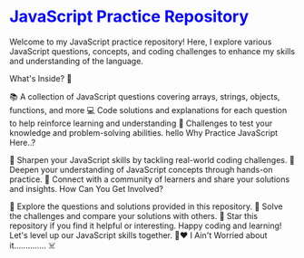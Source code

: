 <h1 style="color: blue;">JavaScript Practice Repository</h1>
Welcome to my JavaScript practice repository! Here, I explore various JavaScript questions, concepts, and coding challenges to enhance my skills and understanding of the language.

What's Inside? 🙂

📚 A collection of JavaScript questions covering arrays, strings, objects, functions, and more
💻 Code solutions and explanations for each question to help reinforce learning and understanding
🌟 Challenges to test your knowledge and problem-solving abilities.
hello
Why Practice JavaScript Here..?

🚀 Sharpen your JavaScript skills by tackling real-world coding challenges.
🧠 Deepen your understanding of JavaScript concepts through hands-on practice.
🤝 Connect with a community of learners and share your solutions and insights.
How Can You Get Involved?

📝 Explore the questions and solutions provided in this repository.
🧩 Solve the challenges and compare your solutions with others.
🌟 Star this repository if you find it helpful or interesting.
Happy coding and learning! Let's level up our JavaScript skills together. 🚀❤️
I Ain't Worried about it..............
☠️
